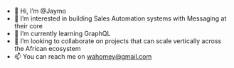 - 👋 Hi, I’m @Jaymo
- 👀 I’m interested in building Sales Automation systems with Messaging at their core
- 🌱 I’m currently learning GraphQL
- 💞️ I’m looking to collaborate on projects that can scale vertically across the African ecosystem
- 📫  You can reach me on wahomey@gmail.com

<!---
Jaymo/Jaymo is a ✨ special ✨ repository because its `README.md` (this file) appears on your GitHub profile.
You can click the Preview link to take a look at your changes.
--->
